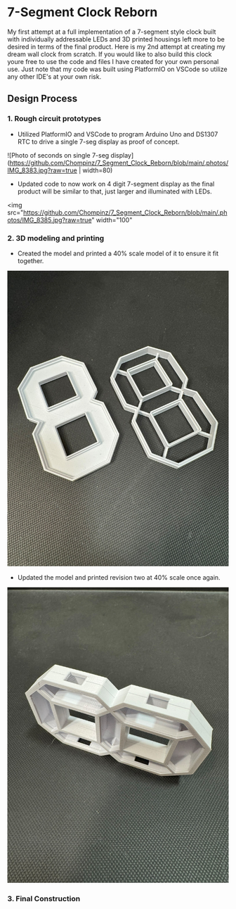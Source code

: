 # 7-Segment Clock Reborn
My first attempt at a full implementation of a 7-segment style clock built with individually addressable LEDs and 3D printed housings left more to be desired in terms of the final product. Here is my 2nd attempt at creating my dream wall clock from scratch. If you would like to also build this clock youre free to use the code and files I have created for your own personal use. Just note that my code was built using PlatformIO on VSCode so utilize any other IDE's at your own risk. 

## Design Process
### 1. Rough circuit prototypes
- Utilized PlatformIO and VSCode to program Arduino Uno and DS1307 RTC to drive a single 7-seg display as proof of concept.

![Photo of seconds on single 7-seg display](https://github.com/Chompinz/7_Segment_Clock_Reborn/blob/main/.photos/IMG_8383.jpg?raw=true | width=80)
- Updated code to now work on 4 digit 7-segment display as the final product will be similar to that, just larger and illuminated with LEDs.

<img src="https://github.com/Chompinz/7_Segment_Clock_Reborn/blob/main/.photos/IMG_8385.jpg?raw=true" width="100"
### 2. 3D modeling and printing
- Created the model and printed a 40% scale model of it to ensure it fit together.

![Photo of 1st revision 40% model](https://github.com/Chompinz/7_Segment_Clock_Reborn/blob/main/.photos/IMG_8391.jpg?raw=true)
- Updated the model and printed revision two at 40% scale once again.

![Photo of 2nd revision 40% model](https://github.com/Chompinz/7_Segment_Clock_Reborn/blob/main/.photos/IMG_8395.jpg?raw=true)
### 3. Final Construction 
